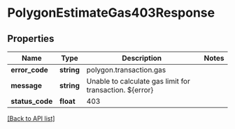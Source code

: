 # PolygonEstimateGas403Response

## Properties

Name | Type | Description | Notes
------------ | ------------- | ------------- | -------------
**error_code** | **string** | polygon.transaction.gas |
**message** | **string** | Unable to calculate gas limit for transaction. ${error} |
**status_code** | **float** | 403 |

[[Back to API list]](../../README.md#api-endpoints)

